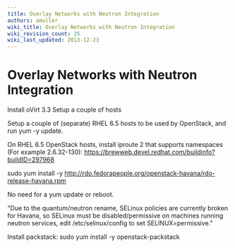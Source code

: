 ```yaml
---
title: Overlay Networks with Neutron Integration
authors: amuller
wiki_title: Overlay Networks with Neutron Integration
wiki_revision_count: 25
wiki_last_updated: 2013-12-23
---
```


# Overlay Networks with Neutron Integration

Install oVirt 3.3 Setup a couple of hosts

Setup a couple of (separate) RHEL 6.5 hosts to be used by OpenStack, and run yum -y update.

On RHEL 6.5 OpenStack hosts, install iproute 2 that supports namespaces (For example 2.6.32-130): <https://brewweb.devel.redhat.com/buildinfo?buildID=297968>

sudo yum install -y <http://rdo.fedorapeople.org/openstack-havana/rdo-release-havana.rpm>

No need for a yum update or reboot.

"Due to the quantum/neutron rename, SELinux policies are currently broken for Havana, so SELinux must be disabled/permissive on machines running neutron services, edit /etc/selinux/config to set SELINUX=permissive."

Install packstack: sudo yum install -y openstack-packstack
